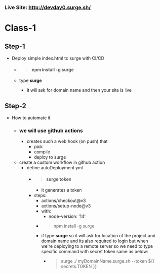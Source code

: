 ### Live Site: http://devday0.surge.sh/

# Class-1

## Step-1

- Deploy simple index.html to surge with CI/CD

  - > #### npm install -g surge

  - type **surge**
    - it will ask for domain name and then your site is live

## Step-2

- How to automate it
  - ### we will use github actions
    - creates such a web hook (on push) that
      - pick
      - compile
      - deploy to surge
  - create a custom workflow in github action
    - define autoDeployment.yml
      - > #### surge token
        - it generates a token
      - steps:
        - actions/checkout@v3
        - actions/setup-node@v3
        - with:
          - node-version: '14'
        - > npm install -g surge
        - if type **surge** so it will ask for location of the project and domain name and its also required to login but when we're deploying to a remote server so we need to type specific command with secret token same as below:
          - > surge ./ myDomainName.surge.sh --token ${{ secrets.TOKEN }}

